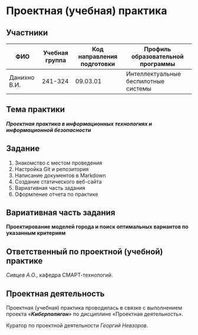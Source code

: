 # Проектная (учебная) практика

## Участники

| ФИО | Учебная группа | Код направления подготовки | Профиль образовательной программы |
|-|-|-|-|
| Данихно В.И.|241-324| 09.03.01| Интеллектуальные беспилотные системы |

## Тема практики
***Проектная практика в информационных технологиях и информационной безопасности***

## Задание

1. Знакомство с местом проведения
2. Настройка Git и репозитория
3. Написание документов в Markdown
4. Создание статического веб-сайта
5. Вариативная часть задания
6. Оформление отчета по практике

## Вариативная часть задания

**Проектирование моделей города и поиск оптимальных вариантов по указанным критериям**

## Ответственный по проектной (учебной) практике

_Сивцев А.О._, кафедра СМАРТ-технологий.

## Проектная деятельность

Проектная (учебная) практика проводилась в связке с выполнением проекта «***Киберполигон***» по дисциплине «Проектная деятельность».

Куратор по проектной деятельности _Георгий Невзоров_. 
